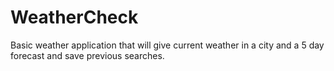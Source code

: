 # WeatherCheck
Basic weather application that will give current weather in a city and a 5 day forecast and save previous searches.
